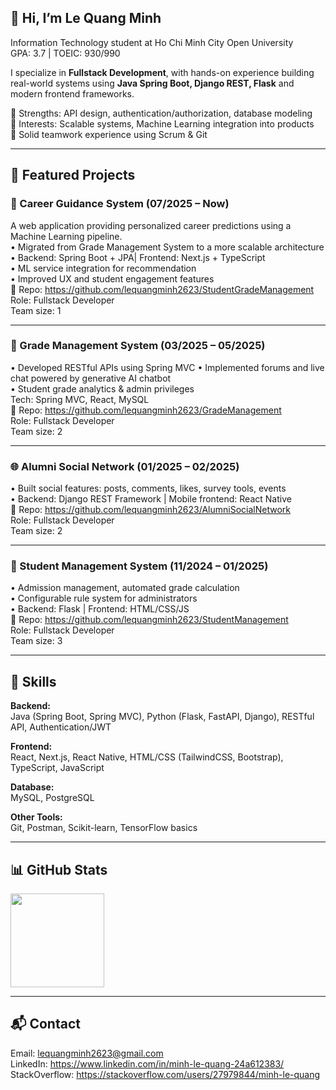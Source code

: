 ## 👋 Hi, I’m Le Quang Minh

Information Technology student at Ho Chi Minh City Open University  
GPA: 3.7 | TOEIC: 930/990  

I specialize in **Fullstack Development**, with hands-on experience building  
real-world systems using **Java Spring Boot, Django REST, Flask** and modern frontend frameworks.

🔹 Strengths: API design, authentication/authorization, database modeling  
🔹 Interests: Scalable systems, Machine Learning integration into products  
🔹 Solid teamwork experience using Scrum & Git

---

## 🚀 Featured Projects

### 🎯 Career Guidance System (07/2025 – Now)
A web application providing personalized career predictions using a Machine Learning pipeline.  
• Migrated from Grade Management System to a more scalable architecture  
• Backend: Spring Boot + JPA| Frontend: Next.js + TypeScript  
• ML service integration for recommendation  
• Improved UX and student engagement features  
🔗 Repo: https://github.com/lequangminh2623/StudentGradeManagement  
Role: Fullstack Developer  
Team size: 1  

---

### 🧮 Grade Management System (03/2025 – 05/2025)
• Developed RESTful APIs using Spring MVC 
• Implemented forums and live chat powered by generative AI chatbot  
• Student grade analytics & admin privileges  
Tech: Spring MVC, React, MySQL  
🔗 Repo: https://github.com/lequangminh2623/GradeManagement  
Role: Fullstack Developer  
Team size: 2

---

### 🌐 Alumni Social Network (01/2025 – 02/2025)
• Built social features: posts, comments, likes, survey tools, events  
• Backend: Django REST Framework | Mobile frontend: React Native  
🔗 Repo: https://github.com/lequangminh2623/AlumniSocialNetwork  
Role: Fullstack Developer  
Team size: 2

---

### 🏫 Student Management System (11/2024 – 01/2025)
• Admission management, automated grade calculation  
• Configurable rule system for administrators  
• Backend: Flask | Frontend: HTML/CSS/JS  
🔗 Repo: https://github.com/lequangminh2623/StudentManagement  
Role: Fullstack Developer  
Team size: 3

---

## 🧰 Skills

**Backend:**  
Java (Spring Boot, Spring MVC), Python (Flask, FastAPI, Django), RESTful API, Authentication/JWT

**Frontend:**  
React, Next.js, React Native, HTML/CSS (TailwindCSS, Bootstrap), TypeScript, JavaScript

**Database:**  
MySQL, PostgreSQL

**Other Tools:**  
Git, Postman, Scikit-learn, TensorFlow basics  

---

## 📊 GitHub Stats
<img src="https://github-readme-stats.vercel.app/api?username=lequangminh2623&show_icons=true" height="150" />

---

## 📬 Contact
Email: lequangminh2623@gmail.com  
LinkedIn: https://www.linkedin.com/in/minh-le-quang-24a612383/  
StackOverflow: https://stackoverflow.com/users/27979844/minh-le-quang  
